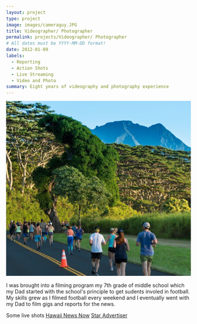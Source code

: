 ```yaml
---
layout: project
type: project
image: images/cameraguy.JPG
title: Videographer/ Photographer
permalink: projects/Videographer/ Photographer
# All dates must be YYYY-MM-DD format!
date: 2012-01-09
labels:
  - Reporting
  - Action Shots
  - Live Streaming
  - Video and Photo
summary: Eight years of videography and photography experience
---
```


<img class="ui large right floated rounded image" src="../images/kauaimarathon.jpg">

I was brought into a filming program my 7th grade of middle school which my Dad started with the school's principle to get sudents involed in football. My skills grew as I filmed football every weekend and I eventually went with my Dad to film gigs and reports for the news. 



 
Some live shots 
[Hawaii News Now](https://www.hawaiinewsnow.com/story/36282538/hundreds-hit-the-ground-running-for-9th-annual-kauai-marathon/)
[Star Advertiser](https://www.staradvertiser.com/2014/08/09/breaking-news/firefighters-find-body-of-missing-hiker-swept-down-kauai-stream/)
